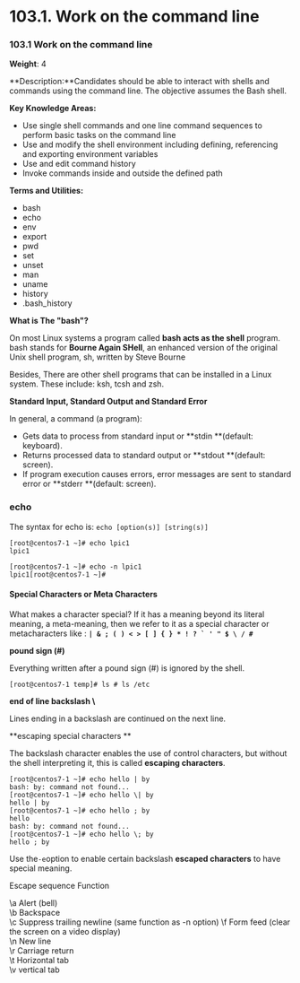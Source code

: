 # 103.1. Work on the command line

### **103.1 Work on the command line**

**Weight**: 4

**Description:**Candidates should be able to interact with shells and commands using the command line. The objective assumes the Bash shell.

**Key Knowledge Areas:**

* Use single shell commands and one line command sequences to perform basic tasks on the command line
* Use and modify the shell environment including defining, referencing and exporting environment variables
* Use and edit command history
* Invoke commands inside and outside the defined path

**Terms and Utilities:**

* bash
* echo
* env
* export
* pwd
* set
* unset
* man
* uname
* history
* .bash_history

**What is The "bash"?**

On most Linux systems a program called **bash acts as the shell** program. bash stands for **Bourne Again SHell**, an enhanced version of the original Unix shell program, sh, written by Steve Bourne

Besides, There are other shell programs that can be installed in a Linux system. These include: ksh, tcsh and zsh.

**Standard Input, Standard Output and Standard Error**

In general, a command (a program):

* Gets data to process from standard input or **stdin **(default: keyboard).
* Returns processed data to standard output or **stdout **(default: screen).
* If program execution causes errors, error messages are sent to standard error or **stderr **(default: screen).

### echo

The syntax for echo is: `echo [option(s)] [string(s)]`


```
[root@centos7-1 ~]# echo lpic1
lpic1
```

```
[root@centos7-1 ~]# echo -n lpic1
lpic1[root@centos7-1 ~]#
```
#### Special Characters or Meta Characters

What makes a character special? If it has a meaning beyond its literal meaning, a meta-meaning, then we refer to it as a special character or metacharacters  like : **``| & ; ( ) < > [ ] { } * ! ? ` ' " $ \ / # ``**

**pound sign (#)**

Everything written after a pound sign (#) is ignored by the shell.

```
[root@centos7-1 temp]# ls # ls /etc
```


**end of line backslash \\**

Lines ending in a backslash are continued on the next line.

**escaping special characters  **

The backslash  character enables the use of control characters, but without the shell interpreting it, this is called **escaping characters**.

```
[root@centos7-1 ~]# echo hello | by
bash: by: command not found...
[root@centos7-1 ~]# echo hello \| by
hello | by
[root@centos7-1 ~]# echo hello ; by
hello
bash: by: command not found...
[root@centos7-1 ~]# echo hello \; by
hello ; by
```
Use the`-e`option to enable certain backslash **escaped characters** to have special meaning.

Escape sequence	Function                                               

\a		Alert (bell)                                          
\b		Backspace                                             
\c		Suppress trailing newline (same function as -n option) 
\f		Form feed (clear the screen on a video display)        
\n		New line                                               
\r		Carriage return                                        
\t		Horizontal tab                                         
\v		vertical tab                                           
















